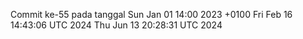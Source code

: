 Commit ke-55 pada tanggal Sun Jan 01 14:00 2023 +0100
Fri Feb 16 14:43:06 UTC 2024
Thu Jun 13 20:28:31 UTC 2024
